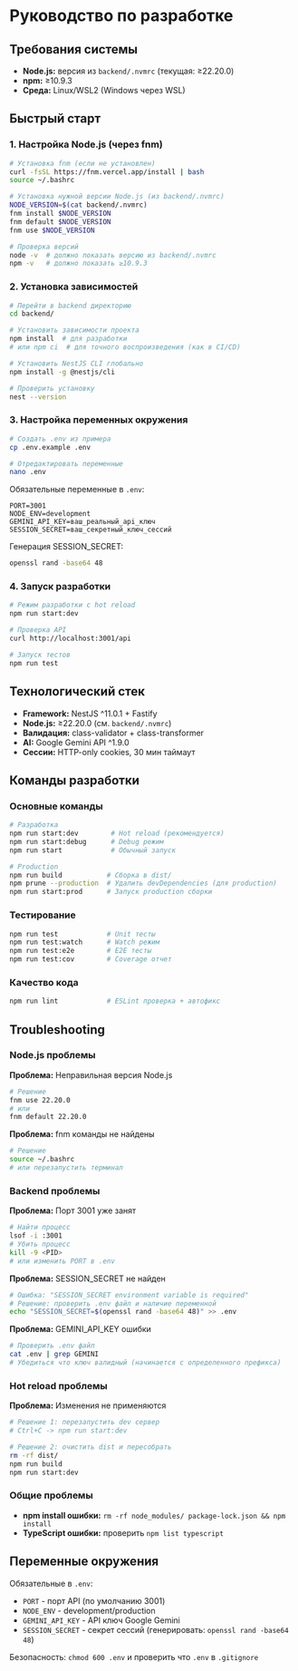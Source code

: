 # Руководство по разработке

## Требования системы
- **Node.js:** версия из `backend/.nvmrc` (текущая: ≥22.20.0)
- **npm:** ≥10.9.3
- **Среда:** Linux/WSL2 (Windows через WSL)

## Быстрый старт

### 1. Настройка Node.js (через fnm)
```bash
# Установка fnm (если не установлен)
curl -fsSL https://fnm.vercel.app/install | bash
source ~/.bashrc

# Установка нужной версии Node.js (из backend/.nvmrc)
NODE_VERSION=$(cat backend/.nvmrc)
fnm install $NODE_VERSION
fnm default $NODE_VERSION
fnm use $NODE_VERSION

# Проверка версий
node -v  # должно показать версию из backend/.nvmrc
npm -v   # должно показать ≥10.9.3
```

### 2. Установка зависимостей
```bash
# Перейти в backend директорию
cd backend/

# Установить зависимости проекта
npm install  # для разработки
# или npm ci  # для точного воспроизведения (как в CI/CD)

# Установить NestJS CLI глобально
npm install -g @nestjs/cli

# Проверить установку
nest --version
```

### 3. Настройка переменных окружения
```bash
# Создать .env из примера
cp .env.example .env

# Отредактировать переменные
nano .env
```

Обязательные переменные в `.env`:
```env
PORT=3001
NODE_ENV=development
GEMINI_API_KEY=ваш_реальный_api_ключ
SESSION_SECRET=ваш_секретный_ключ_сессий
```

Генерация SESSION_SECRET:
```bash
openssl rand -base64 48
```

### 4. Запуск разработки
```bash
# Режим разработки с hot reload
npm run start:dev

# Проверка API
curl http://localhost:3001/api

# Запуск тестов
npm run test
```

## Технологический стек
- **Framework:** NestJS ^11.0.1 + Fastify
- **Node.js:** ≥22.20.0 (см. `backend/.nvmrc`)
- **Валидация:** class-validator + class-transformer
- **AI:** Google Gemini API ^1.9.0
- **Сессии:** HTTP-only cookies, 30 мин таймаут

## Команды разработки

### Основные команды
```bash
# Разработка
npm run start:dev        # Hot reload (рекомендуется)
npm run start:debug      # Debug режим
npm run start            # Обычный запуск

# Production
npm run build           # Сборка в dist/
npm prune --production  # Удалить devDependencies (для production)
npm run start:prod      # Запуск production сборки
```

### Тестирование
```bash
npm run test            # Unit тесты
npm run test:watch      # Watch режим
npm run test:e2e        # E2E тесты
npm run test:cov        # Coverage отчет
```

### Качество кода
```bash
npm run lint            # ESLint проверка + автофикс
```

## Troubleshooting

### Node.js проблемы
**Проблема:** Неправильная версия Node.js
```bash
# Решение
fnm use 22.20.0
# или
fnm default 22.20.0
```

**Проблема:** fnm команды не найдены
```bash
# Решение
source ~/.bashrc
# или перезапустить терминал
```

### Backend проблемы
**Проблема:** Порт 3001 уже занят
```bash
# Найти процесс
lsof -i :3001
# Убить процесс
kill -9 <PID>
# или изменить PORT в .env
```

**Проблема:** SESSION_SECRET не найден
```bash
# Ошибка: "SESSION_SECRET environment variable is required"
# Решение: проверить .env файл и наличие переменной
echo "SESSION_SECRET=$(openssl rand -base64 48)" >> .env
```

**Проблема:** GEMINI_API_KEY ошибки
```bash
# Проверить .env файл
cat .env | grep GEMINI
# Убедиться что ключ валидный (начинается с определенного префикса)
```

### Hot reload проблемы
**Проблема:** Изменения не применяются
```bash
# Решение 1: перезапустить dev сервер
# Ctrl+C -> npm run start:dev

# Решение 2: очистить dist и пересобрать
rm -rf dist/
npm run build
npm run start:dev
```

### Общие проблемы
- **npm install ошибки:** `rm -rf node_modules/ package-lock.json && npm install`
- **TypeScript ошибки:** проверить `npm list typescript`

## Переменные окружения

Обязательные в `.env`:
- `PORT` - порт API (по умолчанию 3001)
- `NODE_ENV` - development/production
- `GEMINI_API_KEY` - API ключ Google Gemini
- `SESSION_SECRET` - секрет сессий (генерировать: `openssl rand -base64 48`)

Безопасность: `chmod 600 .env` и проверить что `.env` в `.gitignore`